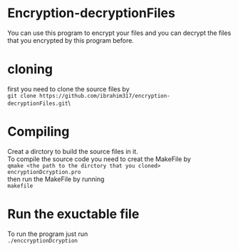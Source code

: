 # Encryption-decryptionFiles
You can use this program to encrypt your files and you can  decrypt the files that you encrypted by this program before.


# cloning 
first you need to clone the source files by\
`git clone https://github.com/ibrahim317/encryption-decryptionFiles.git`\



# Compiling 
Creat a dirctory to build the source files in it.\
To compile the source code you need to creat the MakeFile by\
`qmake <the path to the dirctory that you cloned>  encryptionDcryption.pro`\
then run the MakeFile by running\
`makefile`
 
 
# Run the exuctable file 
To run the program just run\
`./enccryptionDcryption`
